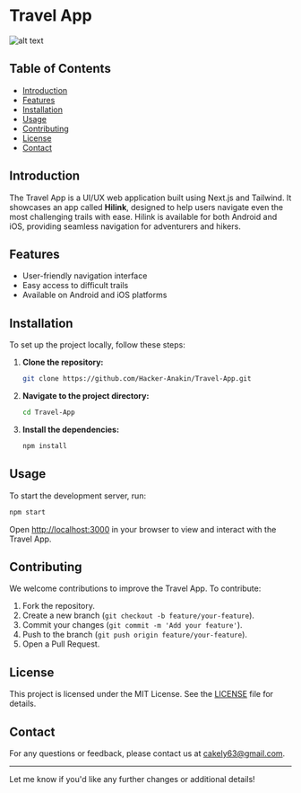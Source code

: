 # Travel App

![alt text]("./public/main.png")

## Table of Contents

- [Introduction](#introduction)
- [Features](#features)
- [Installation](#installation)
- [Usage](#usage)
- [Contributing](#contributing)
- [License](#license)
- [Contact](#contact)

## Introduction

The Travel App is a UI/UX web application built using Next.js and Tailwind. It showcases an app called **Hilink**, designed to help users navigate even the most challenging trails with ease. Hilink is available for both Android and iOS, providing seamless navigation for adventurers and hikers.

## Features

- User-friendly navigation interface
- Easy access to difficult trails
- Available on Android and iOS platforms

## Installation

To set up the project locally, follow these steps:

1. **Clone the repository:**

    ```bash
    git clone https://github.com/Hacker-Anakin/Travel-App.git
    ```

2. **Navigate to the project directory:**

    ```bash
    cd Travel-App
    ```

3. **Install the dependencies:**

    ```bash
    npm install
    ```

## Usage

To start the development server, run:

```bash
npm start
```

Open [http://localhost:3000](http://localhost:3000) in your browser to view and interact with the Travel App.

## Contributing

We welcome contributions to improve the Travel App. To contribute:

1. Fork the repository.
2. Create a new branch (`git checkout -b feature/your-feature`).
3. Commit your changes (`git commit -m 'Add your feature'`).
4. Push to the branch (`git push origin feature/your-feature`).
5. Open a Pull Request.

## License

This project is licensed under the MIT License. See the [LICENSE](LICENSE) file for details.

## Contact

For any questions or feedback, please contact us at [cakely63@gmail.com](mailto:cakely63@gmail.com).

---

Let me know if you'd like any further changes or additional details!
